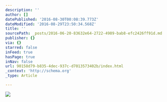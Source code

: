 ```yaml
---
description: ''
author: []
datePublished: '2016-08-30T00:08:39.773Z'
dateModified: '2016-08-29T23:50:34.568Z'
title: ''
sourcePath: _posts/2016-06-20-83632e64-2722-4989-bab8-efc2426ff91d.md
publisher: {}
via: {}
starred: false
inFeed: true
hasPage: true
inNav: false
url: 90158d79-b835-4dec-937c-d7013573402b/index.html
_context: 'http://schema.org'
_type: Article

---
```

![](https://the-grid-user-content.s3-us-west-2.amazonaws.com/b55b3a6c-1d85-43c4-b0dc-da796ae71c21.png)